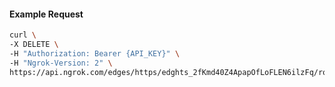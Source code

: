 <!-- Code generated for API Clients. DO NOT EDIT. -->

#### Example Request

```bash
curl \
-X DELETE \
-H "Authorization: Bearer {API_KEY}" \
-H "Ngrok-Version: 2" \
https://api.ngrok.com/edges/https/edghts_2fKmd40Z4ApapOfLoFLEN6ilzFq/routes/edghtsrt_2fKmd3bdfnDTl7gC2PQNhqKZG1J/user_agent_filter
```
